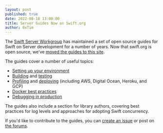 ```yaml
---
layout: post
published: true
date: 2022-08-18 13:00:00
title: Server Guides Now on Swift.org
author: 0xTim
---
```


The [Swift Server Workgroup](/sswg/) has maintained a set of open source guides for Swift on Server development for a number of years. Now that swift.org is open source, we've [moved the guides to this site](/documentation/server/guides/).

The guides cover a number of useful topics:

 * [Setting up your environment](/documentation/server/guides/setup-and-ide-alternatives.html)
 * [Building]({{site.url}}/documentation/server/guides/building.html) and [testing]({{site.url}}/documentation/server/guides/testing.html)
 * [Profiling]({{site.url}}/documentation/server/guides/performance.html) and [deploying]({{site.url}}/documentation/server/guides/deployment.html) (including AWS, Digital Ocean, Heroku, and GCP)
 * [Docker best practices]({{site.url}}/documentation/server/guides/packaging.html)
 * [Debugging in production]({{site.url}}/documentation/server/guides/llvm-sanitizers.html)

The guides also include a section for library authors, covering best practices for log levels and approaches for adopting Swift concurrency.

If you'd like to contribute to the guides, you can [create an issue](https://github.com/apple/swift-org-website/issues/new/choose) or post on [the forums](https://forums.swift.org).
